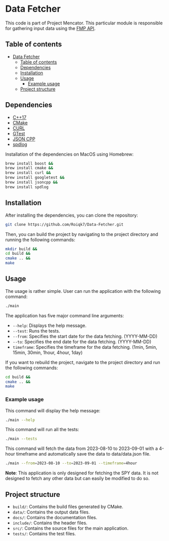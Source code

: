 # Data Fetcher

This code is part of Project Mencator. This particular module is responsible for gathering input data using the [FMP API](https://site.financialmodelingprep.com).

## Table of contents
- [Data Fetcher](#data-fetcher)
  - [Table of contents](#table-of-contents)
  - [Dependencies](#dependencies)
  - [Installation](#installation)
  - [Usage](#usage)
    - [Example usage](#example-usage)
  - [Project structure](#project-structure)

## Dependencies

* [C++17](https://en.cppreference.com/w/cpp/17)
* [CMake](https://cmake.org/)
* [CURL](https://curl.se/)
* [GTest](https://github.com/google/googletest)
* [JSON CPP](https://github.com/open-source-parsers/jsoncpp)
* [spdlog](https://github.com/gabime/spdlog)

Installation of the dependencies on MacOS using Homebrew:

```bash
brew install boost &&
brew install cmake &&
brew install curl &&
brew install googletest &&
brew install jsoncpp &&
brew install spdlog
```

## Installation

After installing the dependencies, you can clone the repository:

```bash
git clone https://github.com/Roiqk7/Data-Fetcher.git
```

Then, you can build the project by navigating to the project directory and running the following commands:

```bash
mkdir build &&
cd build &&
cmake .. &&
make
```

## Usage

The usage is rather simple. User can run the application with the following command:

```bash
./main
```

The application has five major command line arguments:
* `--help`: Displays the help message.
* `--test`: Runs the tests.
* `--from`: Specifies the start date for the data fetching. (YYYY-MM-DD)
* `--to`: Specifies the end date for the data fetching. (YYYY-MM-DD)
* `timeframe`: Specifies the timeframe for the data fetching. (1min, 5min, 15min, 30min, 1hour, 4hour, 1day)

If you want to rebuild the project, navigate to the project directory and run the following commands:

```bash
cd build &&
cmake .. &&
make
```

### Example usage

This command will display the help message:

```bash
./main --help
```

This command will run all the tests:

```bash
./main --tests
```

This command will fetch the data from 2023-08-10 to 2023-09-01 with a 4-hour timeframe and automatically save the data to data/data.json file.

```bash
./main --from=2023-08-10 --to=2023-09-01 --timeframe=4hour
```

**Note**: This application is only designed for fetching the SPY data. It is not designed to fetch any other data but can easily be modified to do so.

## Project structure

* `build/`: Contains the build files generated by CMake.
* `data/`: Contains the output data files.
* `docs/`: Contains the documentation files.
* `include/`: Contains the header files.
* `src/`: Contains the source files for the main application.
* `tests/`: Contains the test files.
